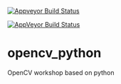  [![Appveyor Build Status](https://ci.appveyor.com/api/projects/status/webhook?id=3y5vy0c2vexvg79u/branch/master?svg=true)](https://ci.appveyor.com/api/projects/status/webhook?id=3y5vy0c2vexvg79u/branch/master?svg=true) 

[![AppVeyor Build Status](https://ci.appveyor.com/api/projects/status/github/pirahansiah/opencv-python?branch=master&svg=true)](https://ci.appveyor.com/project/pirahansiah/opencv-python)


# opencv_python
OpenCV workshop based on python 

